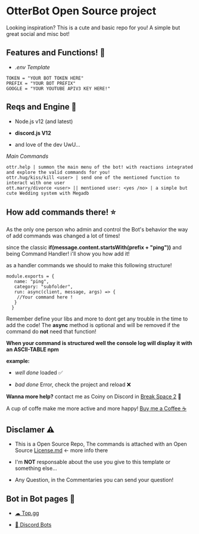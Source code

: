 # OtterBot Open Source project
Looking inspiration? This is a cute and basic repo for you! A simple but great social and misc bot!

## Features and Functions! 🦦

* *.env Template*
```
TOKEN = "YOUR BOT TOKEN HERE"
PREFIX = "YOUR BOT PREFIX"
GOOGLE = "YOUR YOUTUBE APIV3 KEY HERE!"
```

## Reqs and Engine 📒

* Node.js v12 (and latest)
* **discord.js V12**

* and love of the dev UwU...


*Main Commands*
```
ottr.help | summon the main menu of the bot! with reactions integrated and explore the valid commands for you!
ottr.hug/kiss/kill <user> | send one of the mentioned function to interact with one user
ott.marry/divorce <user> || mentioned user: <yes /no> | a simple but cute Wedding system with Megadb
```

## How add commands there! ⭐

As the only one person who admin and control the Bot's behavior the way of add commands was changed a lot of times!

since the classic **if(message.content.startsWith(prefix + "ping"))** and being Command Handler! i'll show you how add it!

as a handler commands we should to make this following structure!

```
module.exports = {
   name: "ping",
   category: "subfolder",
   run: async(client, message, args) => {
    //Your command here !
   }
  }
```
Remember define your libs and more to dont get any trouble in the time to add the code!
The **async** method is optional and will be removed if the command do **not** need that function!

**When your command is structured well the console log will display it with an ASCII-TABLE npm**

**example:**

* *well done* loaded ✅

* *bad done*  Error, check the project and reload ❌

**Wanna more help?**
contact me as Coiny on Discord in [Break Space 2](https://discord.gg/JWajjNqVzz) 🧡

A cup of coffe make me more active and more happy! [Buy me a Coffee ☕](https://www.buymeacoffee.com/CorgiOtterBot)

## Disclamer ⚠

* This is a Open Source Repo, The commands is attached with an Open Source [License.md](LICENSE.md) <- more info there

* I'm **NOT** responsable about the use you give to this template or something else...

* Any Question, in the Commentaries you can send your question!

## Bot in Bot pages 🤖

* [☁ Top.gg](https://top.gg/bot/686245252717477966)

* [🤖 Discord Bots](https://discord.bots.gg/bots/686245252717477966)
